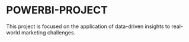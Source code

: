 # POWERBI-PROJECT
This project is focused on the application of data-driven insights to real-world marketing challenges.
